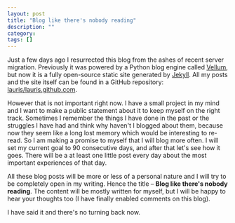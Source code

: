 ```yaml
---
layout: post
title: "Blog like there's nobody reading"
description: ""
category: 
tags: []
---
```


Just a few days ago I resurrected this blog from the ashes of recent server migration. Previously it was powered by a Python blog engine called [Vellum](https://github.com/pigmonkey/django-vellum), but now it is a fully open-source static site generated by [Jekyll](http://jekyllrb.com/). All my posts and the site itself can be found in a GitHub repository: [lauris/lauris.github.com](https://github.com/lauris/lauris.github.com).

However that is not important right now. I have a small project in my mind and I want to make a public statement about it to keep myself on the right track.
Sometimes I remember the things I have done in the past or the struggles I have had and think why haven't I blogged about them, because now they seem like a long lost memory which would be interesting to re-read. So I am making a promise to myself that I will blog more often. I will set my current goal to 90 consecutive days, and after that let's see how it goes. There will be a at least one little post every day about the most important experiences of that day. 

All these blog posts will be more or less of a personal nature and I will try to be completely open in my writing. Hence the title – **Blog like there's nobody reading**. The content will be mostly written for myself, but I will be happy to hear your thoughts too (I have finally enabled comments on this blog). 

I have said it and there's no turning back now. 
